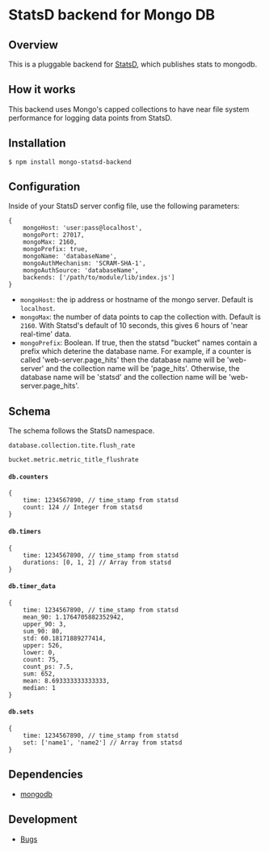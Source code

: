 # StatsD backend for Mongo DB

## Overview

This is a pluggable backend for [StatsD](https://github.com/etsy/statsd), which publishes stats to mongodb.

## How it works

This backend uses Mongo's capped collections to have near file system performance for logging data points from StatsD.

## Installation

`$ npm install mongo-statsd-backend`

## Configuration

Inside of your StatsD server config file, use the following parameters:

```
{
	mongoHost: 'user:pass@localhost',
	mongoPort: 27017,
	mongoMax: 2160,
	mongoPrefix: true,
	mongoName: 'databaseName',
	mongoAuthMechanism: 'SCRAM-SHA-1',
	mongoAuthSource: 'databaseName',
	backends: ['/path/to/module/lib/index.js']
}
```

- `mongoHost`: the ip address or hostname of the mongo server. Default is `localhost`.
- `mongoMax`: the number of data points to cap the collection with. Default is `2160`. With Statsd's default of 10 seconds, this gives 6 hours of 'near real-time' data.
- `mongoPrefix`: Boolean. If true, then the statsd "bucket" names contain a prefix which deterine the database name. For example, if a counter is called 'web-server.page_hits' then the database name will be 'web-server' and the collection name will be 'page_hits'. Otherwise, the database name will be 'statsd' and the collection name will be 'web-server.page_hits'.

## Schema

The schema follows the StatsD namespace.

`database.collection.tite.flush_rate`

`bucket.metric.metric_title_flushrate`

#### `db.counters`

```
{
	time: 1234567890, // time_stamp from statsd
	count: 124 // Integer from statsd
}
```

#### `db.timers`

```
{
	time: 1234567890, // time_stamp from statsd
	durations: [0, 1, 2] // Array from statsd
}
```

#### `db.timer_data`

```
{
	time: 1234567890, // time_stamp from statsd
	mean_90: 1.1764705882352942,
	upper_90: 3,
	sum_90: 80,
	std: 60.18171889277414,
	upper: 526,
	lower: 0,
	count: 75,
	count_ps: 7.5,
	sum: 652,
	mean: 8.693333333333333,
	median: 1
}
```

#### `db.sets`

```
{
	time: 1234567890, // time_stamp from statsd
	set: ['name1', 'name2'] // Array from statsd
}
```

## Dependencies

- [mongodb](https://github.com/mongodb/node-mongodb-native)

## Development

- [Bugs](https://github.com/dynmeth/mongo-statsd-backend/issues)
